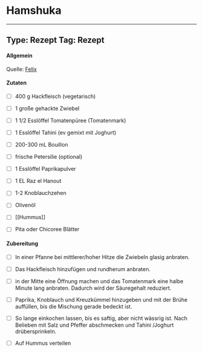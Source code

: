 # Hamshuka

---
Type: Rezept
Tag: Rezept
---

#### Allgemein
Quelle: [Felix](https://www.bigbellyreport.com/)


#### Zutaten
- [ ] 400 g Hackfleisch (vegetarisch)
- [ ] 1 große gehackte Zwiebel
- [ ] 1 1/2 Esslöffel Tomatenpüree (Tomatenmark)
- [ ] 1 Esslöffel Tahini (ev gemixt mit Joghurt)
- [ ] 200-300 mL Bouillon
- [ ] frische Petersilie (optional)
- [ ] 1 Esslöffel Paprikapulver
- [ ] 1 EL Raz el Hanout
- [ ] 1-2 Knoblauchzehen
- [ ] Olivenöl
- [ ] [[Hummus]]
- [ ] Pita oder Chicoree Blätter



#### Zubereitung
- [ ] In einer Pfanne bei mittlerer/hoher Hitze die Zwiebeln glasig anbraten. 
- [ ] Das Hackfleisch hinzufügen und rundherum anbraten.

- [ ] in der Mitte eine Öffnung machen und das Tomatenmark eine halbe Minute lang anbraten. Dadurch wird der Säuregehalt reduziert.
- [ ] Paprika, Knoblauch und Kreuzkümmel hinzugeben und mit der Brühe auffüllen, bis die Mischung gerade bedeckt ist.
- [ ] So lange einkochen lassen, bis es saftig, aber nicht wässrig ist. Nach Belieben mit Salz und Pfeffer abschmecken und Tahini /Joghurt drübersprinkeln.
- [ ] Auf Hummus verteilen
